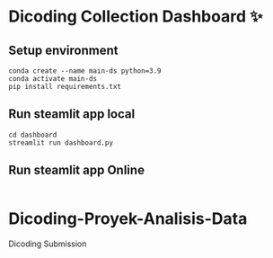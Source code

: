 
# Dicoding Collection Dashboard ✨

## Setup environment
```
conda create --name main-ds python=3.9
conda activate main-ds
pip install requirements.txt
```

## Run steamlit app local
```
cd dashboard
streamlit run dashboard.py
```
## Run steamlit app Online
```

```

# Dicoding-Proyek-Analisis-Data
Dicoding Submission 

